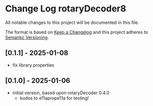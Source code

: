 # Change Log rotaryDecoder8

All notable changes to this project will be documented in this file.

The format is based on [Keep a Changelog](http://keepachangelog.com/)
and this project adheres to [Semantic Versioning](http://semver.org/).


## [0.1.1] - 2025-01-08
- fix library.properties

## [0.1.0] - 2025-01-06
- initial version, based upon rotaryDecoder 0.4.0
  - kudos to e11aprope11a for testing!


